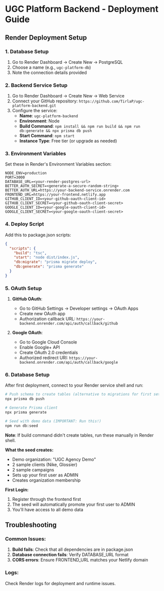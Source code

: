 # UGC Platform Backend - Deployment Guide

## Render Deployment Setup

### 1. Database Setup
1. Go to Render Dashboard → Create New → PostgreSQL
2. Choose a name (e.g., `ugc-platform-db`)
3. Note the connection details provided

### 2. Backend Service Setup
1. Go to Render Dashboard → Create New → Web Service
2. Connect your GitHub repository: `https://github.com/TirlaP/ugc-platform-backend.git`
3. Configure the service:
   - **Name**: `ugc-platform-backend`
   - **Environment**: Node
   - **Build Command**: `npm install && npm run build && npm run db:generate && npx prisma db push`
   - **Start Command**: `npm start`
   - **Instance Type**: Free tier (or upgrade as needed)

### 3. Environment Variables
Set these in Render's Environment Variables section:

```
NODE_ENV=production
PORT=3000
DATABASE_URL=<your-render-postgres-url>
BETTER_AUTH_SECRET=<generate-a-secure-random-string>
BETTER_AUTH_URL=https://your-backend-service.onrender.com
FRONTEND_URL=https://your-frontend.netlify.app
GITHUB_CLIENT_ID=<your-github-oauth-client-id>
GITHUB_CLIENT_SECRET=<your-github-oauth-client-secret>
GOOGLE_CLIENT_ID=<your-google-oauth-client-id>
GOOGLE_CLIENT_SECRET=<your-google-oauth-client-secret>
```

### 4. Deploy Script
Add this to package.json scripts:
```json
{
  "scripts": {
    "build": "tsc",
    "start": "node dist/index.js",
    "db:migrate": "prisma migrate deploy",
    "db:generate": "prisma generate"
  }
}
```

### 5. OAuth Setup
1. **GitHub OAuth**:
   - Go to GitHub Settings → Developer settings → OAuth Apps
   - Create new OAuth app
   - Authorization callback URL: `https://your-backend.onrender.com/api/auth/callback/github`

2. **Google OAuth**:
   - Go to Google Cloud Console
   - Enable Google+ API
   - Create OAuth 2.0 credentials
   - Authorized redirect URI: `https://your-backend.onrender.com/api/auth/callback/google`

### 6. Database Setup
After first deployment, connect to your Render service shell and run:

```bash
# Push schema to create tables (alternative to migrations for first setup)
npx prisma db push

# Generate Prisma client
npx prisma generate

# Seed with demo data (IMPORTANT: Run this!)
npm run db:seed
```

**Note**: If build command didn't create tables, run these manually in Render shell.

**What the seed creates:**
- Demo organization: "UGC Agency Demo"
- 2 sample clients (Nike, Glossier)
- 2 sample campaigns
- Sets up your first user as ADMIN
- Creates organization membership

**First Login:**
1. Register through the frontend first
2. The seed will automatically promote your first user to ADMIN
3. You'll have access to all demo data

## Troubleshooting

### Common Issues:
1. **Build fails**: Check that all dependencies are in package.json
2. **Database connection fails**: Verify DATABASE_URL format
3. **CORS errors**: Ensure FRONTEND_URL matches your Netlify domain

### Logs:
Check Render logs for deployment and runtime issues.